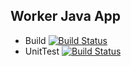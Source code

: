 ## Worker Java App

* Build
[![Build Status](http://172.17.0.1:8080/buildStatus/icon?job=instavote%2Fworker-build&subject=Build&color=blue)](http://172.17.0.1:8080/job/instavote/job/worker-build/)
* UnitTest
[![Build Status](http://172.17.0.1:8080/buildStatus/icon?job=instavote%2Fworker-test&subject=UnitTest)](http://172.17.0.1:8080/job/instavote/job/worker-test/)
